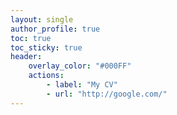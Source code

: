 ```yaml
---
layout: single
author_profile: true
toc: true
toc_sticky: true
header:
    overlay_color: "#000FF"
    actions:
        - label: "My CV"
        - url: "http://google.com/"
---
```


